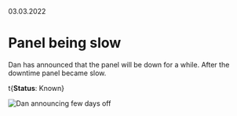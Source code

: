 03.03.2022

# Panel being slow

Dan has announced that the panel will be down for a while. After the downtime panel became slow.

t{**Status**: Known}

![Dan announcing few days off](/content/issue-tracker/8/panel.png)